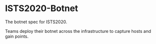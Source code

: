 # ISTS2020-Botnet

The botnet spec for ISTS2020.

Teams deploy their botnet across the infrastructure to capture hosts and gain points.